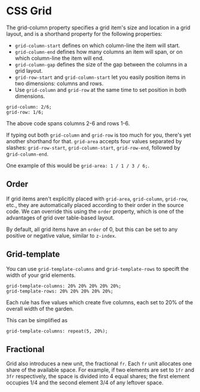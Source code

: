 # CSS Grid
The grid-column property specifies a grid item's size and location in a grid layout, and is a shorthand property for the following properties:
- `grid-column-start` defines on which column-line the item will start.
- `grid-column-end` defines how many columns an item will span, or on which column-line the item will end.
- `grid-column-gap` defines the size of the gap between the columns in a grid layout.
- `grid-row-start` and `grid-column-start` let you easily position items in two dimensions: columns and rows. 
- Use `grid-column` and `grid-row` at the same time to set position in both dimensions.

```
grid-column: 2/6;
grid-row: 1/6;
``` 
The above code spans columns 2-6 and rows 1-6.

If typing out both `grid-column` and `grid-row` is too much for you, there's yet another shorthand for that. `grid-area` accepts four values separated by slashes: `grid-row-start`, `grid-column-start`, `grid-row-end`, followed by g`rid-column-end`.

One example of this would be `grid-area: 1 / 1 / 3 / 6;`.

## Order
If grid items aren't explicitly placed with `grid-area`, `grid-column`, `grid-row`, etc., they are automatically placed according to their order in the source code. We can override this using the `order` property, which is one of the advantages of grid over table-based layout.

By default, all grid items have an `order` of 0, but this can be set to any positive or negative value, similar to `z-index`.

## Grid-template
You can use `grid-template-columns` and g`rid-template-rows` to specift the width of your grid elements.
```
grid-template-columns: 20% 20% 20% 20% 20%;
grid-template-rows: 20% 20% 20% 20% 20%; 
```
Each rule has five values which create five columns, each set to 20% of the overall width of the garden.

This can be simplified as 
```
grid-template-columns: repeat(5, 20%);
```

## Fractional
Grid also introduces a new unit, the fractional `fr`. Each `fr` unit allocates one share of the available space. For example, if two elements are set to `1fr` and `3fr` respectively, the space is divided into 4 equal shares; the first element occupies 1/4 and the second element 3/4 of any leftover space.


